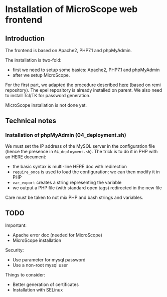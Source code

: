 # Installation of MicroScope web frontend

## Introduction

The frontend is based on Apache2, PHP7.1 and phpMyAdmin.

The installation is two-fold:
* first we need to setup some basics: Apache2, PHP7.1 and phpMyAdmin
* after we setup MicroScope.

For the first part, we adapted the procedure described [here](https://www.howtoforge.com/tutorial/centos-lamp-server-apache-mysql-php/) (based on remi repository).
The epel repository is already installed on parent.
We also need to install Tcl/TK for password generation.

MicroScope installation is not done yet.

## Technical notes

### Installation of phpMyAdmin (04_deployment.sh)

We must set the IP address of the MySQL server in the configuration file (hence the presence in `04_deployment.sh`).
The trick is to do it in PHP with an HERE document:
* the basic syntax is multi-line HERE doc with redirection
* `require_once` is used to load the configuration; we can then modify it in PHP
* `var_export` creates a string representing the variable
* we output a PHP file (with standard open tags) redirected in the new file

Care must be taken to not mix PHP and bash strings and variables.

## TODO

Important:
* Apache error doc (needed for MicroScope)
* MicroScope installation

Security:
* Use parameter for mysql password
* Use a non-root mysql user

Things to consider:
* Better generation of certificates
* Installation with SELinux

